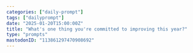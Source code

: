 ```yaml
---
categories: ["daily-prompt"]
tags: ["dailyprompt"]
date: "2025-01-20T15:00:00Z"
title: "What's one thing you're committed to improving this year?"
type: "prompts"
mastodonID: "113861297470908692"
---
```

